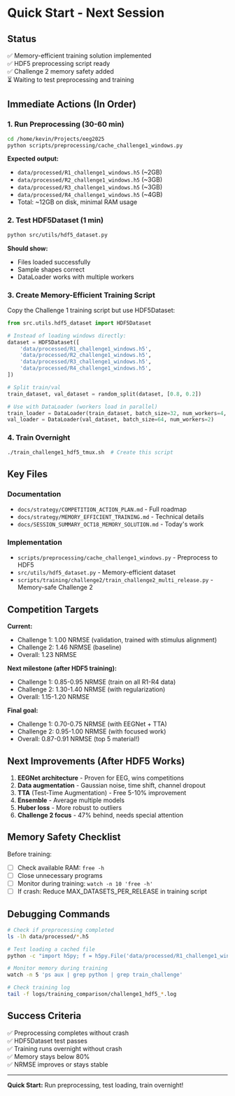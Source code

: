 # Quick Start - Next Session

## Status
✅ Memory-efficient training solution implemented  
✅ HDF5 preprocessing script ready  
✅ Challenge 2 memory safety added  
⏳ Waiting to test preprocessing and training  

## Immediate Actions (In Order)

### 1. Run Preprocessing (30-60 min)
```bash
cd /home/kevin/Projects/eeg2025
python scripts/preprocessing/cache_challenge1_windows.py
```

**Expected output:**
- `data/processed/R1_challenge1_windows.h5` (~2GB)
- `data/processed/R2_challenge1_windows.h5` (~3GB)
- `data/processed/R3_challenge1_windows.h5` (~3GB)
- `data/processed/R4_challenge1_windows.h5` (~4GB)
- Total: ~12GB on disk, minimal RAM usage

### 2. Test HDF5Dataset (1 min)
```bash
python src/utils/hdf5_dataset.py
```

**Should show:**
- Files loaded successfully
- Sample shapes correct
- DataLoader works with multiple workers

### 3. Create Memory-Efficient Training Script
Copy the Challenge 1 training script but use HDF5Dataset:

```python
from src.utils.hdf5_dataset import HDF5Dataset

# Instead of loading windows directly:
dataset = HDF5Dataset([
    'data/processed/R1_challenge1_windows.h5',
    'data/processed/R2_challenge1_windows.h5',
    'data/processed/R3_challenge1_windows.h5',
    'data/processed/R4_challenge1_windows.h5',
])

# Split train/val
train_dataset, val_dataset = random_split(dataset, [0.8, 0.2])

# Use with DataLoader (workers load in parallel)
train_loader = DataLoader(train_dataset, batch_size=32, num_workers=4, shuffle=True)
val_loader = DataLoader(val_dataset, batch_size=64, num_workers=2)
```

### 4. Train Overnight
```bash
./train_challenge1_hdf5_tmux.sh  # Create this script
```

## Key Files

### Documentation
- `docs/strategy/COMPETITION_ACTION_PLAN.md` - Full roadmap
- `docs/strategy/MEMORY_EFFICIENT_TRAINING.md` - Technical details
- `docs/SESSION_SUMMARY_OCT18_MEMORY_SOLUTION.md` - Today's work

### Implementation  
- `scripts/preprocessing/cache_challenge1_windows.py` - Preprocess to HDF5
- `src/utils/hdf5_dataset.py` - Memory-efficient dataset
- `scripts/training/challenge2/train_challenge2_multi_release.py` - Memory-safe Challenge 2

## Competition Targets

**Current:**
- Challenge 1: 1.00 NRMSE (validation, trained with stimulus alignment)
- Challenge 2: 1.46 NRMSE (baseline)
- Overall: 1.23 NRMSE

**Next milestone (after HDF5 training):**
- Challenge 1: 0.85-0.95 NRMSE (train on all R1-R4 data)
- Challenge 2: 1.30-1.40 NRMSE (with regularization)
- Overall: 1.15-1.20 NRMSE

**Final goal:**
- Challenge 1: 0.70-0.75 NRMSE (with EEGNet + TTA)
- Challenge 2: 0.95-1.00 NRMSE (with focused work)
- Overall: 0.87-0.91 NRMSE (top 5 material!)

## Next Improvements (After HDF5 Works)

1. **EEGNet architecture** - Proven for EEG, wins competitions
2. **Data augmentation** - Gaussian noise, time shift, channel dropout
3. **TTA** (Test-Time Augmentation) - Free 5-10% improvement
4. **Ensemble** - Average multiple models
5. **Huber loss** - More robust to outliers
6. **Challenge 2 focus** - 47% behind, needs special attention

## Memory Safety Checklist

Before training:
- [ ] Check available RAM: `free -h`
- [ ] Close unnecessary programs
- [ ] Monitor during training: `watch -n 10 'free -h'`
- [ ] If crash: Reduce MAX_DATASETS_PER_RELEASE in training script

## Debugging Commands

```bash
# Check if preprocessing completed
ls -lh data/processed/*.h5

# Test loading a cached file
python -c "import h5py; f = h5py.File('data/processed/R1_challenge1_windows.h5', 'r'); print(f'Shape: {f[\"eeg\"].shape}'); f.close()"

# Monitor memory during training
watch -n 5 'ps aux | grep python | grep train_challenge'

# Check training log
tail -f logs/training_comparison/challenge1_hdf5_*.log
```

## Success Criteria

✅ Preprocessing completes without crash  
✅ HDF5Dataset test passes  
✅ Training runs overnight without crash  
✅ Memory stays below 80%  
✅ NRMSE improves or stays stable  

---

**Quick Start:** Run preprocessing, test loading, train overnight!
